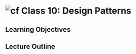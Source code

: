 # ![cf](http://i.imgur.com/7v5ASc8.png) Class 10: Design Patterns

## Learning Objectives

## Lecture Outline
